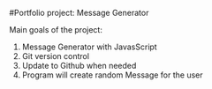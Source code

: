 #Portfolio project: Message Generator

Main goals of the project:

1. Message Generator with JavasScript
2. Git version control
3. Update to Github when needed
4. Program will create random Message for the user

